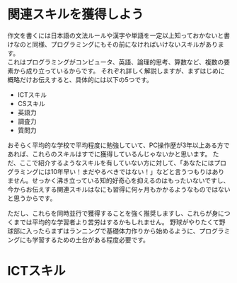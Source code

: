 # 関連スキルを獲得しよう
作文を書くには日本語の文法ルールや漢字や単語を一定以上知っておかないと書けなのと同様、プログラミングにもその前になければいけないスキルがあります。  
これはプログラミングがコンピュータ、英語、論理的思考、算数など、複数の要素から成り立っているからです。
それぞれ詳しく解説しますが、まずはじめに概略だけお伝えすると、具体的には以下の5つです。

- ICTスキル
- CSスキル
- 英語力
- 調査力
- 質問力

おそらく平均的な学校で平均程度に勉強していて、PC操作歴が3年以上ある方であれば、これらのスキルはすでに獲得しているんじゃないかと思います。
ただ、ここで紹介するようなスキルを有していない方に対して、「あなたにはプログラミングには10年早い！まだやるべきではない！」などと言うつもりはありません。せっかく沸き立っている知的好奇心を抑えるのはもったいないですし、今からお伝えする関連スキルはなにも習得に何ヶ月もかかるようなものではないと思うからです。

ただし、これらを同時並行で獲得することを強く推奨しますし、これらが身につくまでは平均的な学習者より苦労はするかもしれません。
野球がやりたくて野球部に入ったらまずはランニングで基礎体力作りから始めるように、プログラミングにも学習するための土台がある程度必要です。

# ICTスキル
